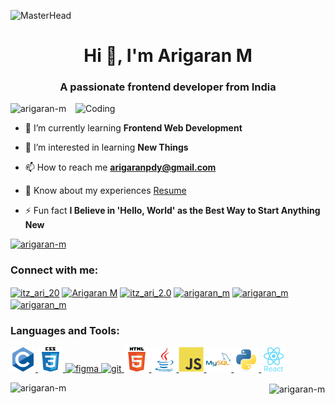 ![MasterHead](https://www.digitalsolutionservices.com/img/services/web%20development.gif)
<h1 align="center">Hi 👋, I'm Arigaran M</h1>
<h3 align="center">A passionate frontend developer from India</h3>
<img align="right" alt="Coding" width="400" src="https://cdn.dribbble.com/users/1162077/screenshots/3848914/media/7ed7d5ca074b48b328150e5a231e8d1f.gif">

<p align="left"> <img src="https://komarev.com/ghpvc/?username=arigaran-m&label=Profile%20views&color=0e75b6&style=flat" alt="arigaran-m" /> </p>



- 🌱 I’m currently learning **Frontend Web Development**

- 👀 I’m interested in learning **New Things**

- 📫 How to reach me **arigaranpdy@gmail.com**

- 📄 Know about my experiences [Resume](https://acrobat.adobe.com/id/urn:aaid:sc:AP:f65391a2-c8a9-48d6-ab86-a0f092f139f3)

- ⚡ Fun fact **I Believe in 'Hello, World' as the Best Way to Start Anything New**
<p align="left"> <a href="https://github.com/ryo-ma/github-profile-trophy"><img src="https://github-profile-trophy.vercel.app/?username=arigaran-m" alt="arigaran-m" /></a> </p>

<h3 align="left">Connect with me:</h3>
<p align="left">
<a href="https://twitter.com/itz_ari_20" target="_blank"><img align="center" src="https://raw.githubusercontent.com/rahuldkjain/github-profile-readme-generator/master/src/images/icons/Social/twitter.svg" alt="itz_ari_20" height="30" width="40" /></a>
<a href="https://www.linkedin.com/in/arigaran-m-3812b1253/" target="blank"><img align="center" src="https://raw.githubusercontent.com/rahuldkjain/github-profile-readme-generator/master/src/images/icons/Social/linked-in-alt.svg" alt="Arigaran M" height="30" width="40" /></a>
<a href="https://instagram.com/itz_ari_2.0" target="_blank"><img align="center" src="https://raw.githubusercontent.com/rahuldkjain/github-profile-readme-generator/master/src/images/icons/Social/instagram.svg" alt="itz_ari_2.0" height="30" width="40" /></a>
<a href="https://www.codechef.com/users/arigaran" target="_blank"><img align="center" src="https://cdn.jsdelivr.net/npm/simple-icons@3.1.0/icons/codechef.svg" alt="arigaran_m" height="30" width="40" /></a>
<a href="https://www.hackerrank.com/arigaran_m" target="_blank"><img align="center" src="https://raw.githubusercontent.com/rahuldkjain/github-profile-readme-generator/master/src/images/icons/Social/hackerrank.svg" alt="arigaran_m" height="30" width="40" /></a>
<a href="https://leetcode.com/u/arigaran-m/" target="_blank"><img align="center" src="https://raw.githubusercontent.com/rahuldkjain/github-profile-readme-generator/master/src/images/icons/Social/leet-code.svg" alt="arigaran_m" height="30" width="40" /></a>
</p>

<h3 align="left">Languages and Tools:</h3>
<p align="left"> 
<a href="https://www.cprogramming.com/" target="_blank" rel="noreferrer"> <img src="https://raw.githubusercontent.com/devicons/devicon/master/icons/c/c-original.svg" alt="c"  width="40" height="40"/> </a> 
<a href="https://www.w3schools.com/css/" target="_blank" rel="noreferrer"> <img src="https://raw.githubusercontent.com/devicons/devicon/master/icons/css3/css3-original-wordmark.svg" alt="css3" width="40" height="40"/> </a>
<a href="https://www.figma.com/" target="_blank" rel="noreferrer"> <img src="https://www.vectorlogo.zone/logos/figma/figma-icon.svg" alt="figma" width="40" height="40"/> </a> 
<a href="https://git-scm.com/" target="_blank" rel="noreferrer"> <img src="https://www.vectorlogo.zone/logos/git-scm/git-scm-icon.svg" alt="git" width="40" height="40"/> </a> 
<a href="https://www.w3.org/html/" target="_blank" rel="noreferrer"> <img src="https://raw.githubusercontent.com/devicons/devicon/master/icons/html5/html5-original-wordmark.svg" alt="html5" width="40" height="40"/> </a> <a href="https://www.java.com" target="_blank" rel="noreferrer"> <img src="https://raw.githubusercontent.com/devicons/devicon/master/icons/java/java-original.svg" alt="java" width="40" height="40"/> </a> 
<a href="https://developer.mozilla.org/en-US/docs/Web/JavaScript" target="_blank" rel="noreferrer"> <img src="https://raw.githubusercontent.com/devicons/devicon/master/icons/javascript/javascript-original.svg" alt="javascript" width="40" height="40"/> </a> 
<a href="https://www.mysql.com/" target="_blank" rel="noreferrer"> <img src="https://raw.githubusercontent.com/devicons/devicon/master/icons/mysql/mysql-original-wordmark.svg" alt="mysql" width="40" height="40"/> </a> <a href="https://www.python.org" target="_blank" rel="noreferrer"> <img src="https://raw.githubusercontent.com/devicons/devicon/master/icons/python/python-original.svg" alt="python" width="40" height="40"/> </a> 
<a href="https://reactjs.org/" target="_blank" rel="noreferrer"> <img src="https://raw.githubusercontent.com/devicons/devicon/master/icons/react/react-original-wordmark.svg" alt="react" width="40" height="40"/> </a> </p>

<p><img align="left" src="https://github-readme-stats.vercel.app/api/top-langs?username=arigaran-m&show_icons=true&locale=en&layout=compact" alt="arigaran-m" width="410" /></p>

<p>&nbsp;<img align="center" src="https://github-readme-stats.vercel.app/api?username=arigaran-m&show_icons=true&locale=en" alt="arigaran-m" width="410" /></p>


